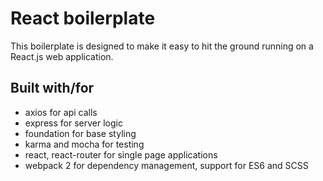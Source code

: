 # React boilerplate

This boilerplate is designed to make it easy to hit the ground running on a React.js web application.

## Built with/for

* axios for api calls
* express for server logic
* foundation for base styling
* karma and mocha for testing
* react, react-router for single page applications
* webpack 2 for dependency management, support for ES6 and SCSS
